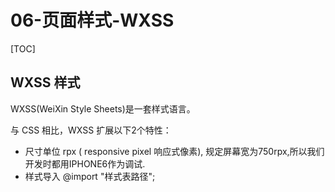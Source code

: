# 06-页面样式-WXSS
[TOC]

## WXSS 样式

WXSS(WeiXin Style Sheets)是一套样式语言。

与 CSS 相比，WXSS 扩展以下2个特性：

- 尺寸单位      rpx ( responsive pixel 响应式像素), 规定屏幕宽为750rpx,所以我们开发时都用IPHONE6作为调试.
- 样式导入      @import  "样式表路径";